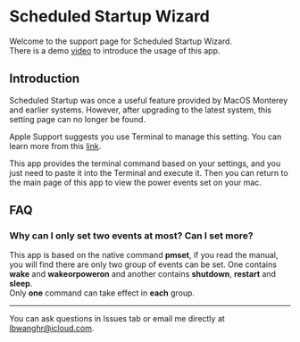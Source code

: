# Scheduled Startup Wizard
Welcome to the support page for Scheduled Startup Wizard.  
There is a demo [video](https://www.youtube.com/watch?v=Nyu5Rkiboco) to introduce the usage of this app.

## Introduction
Scheduled Startup was once a useful feature provided by MacOS Monterey and earlier systems. However, after upgrading to the latest system, this setting page can no longer be found.

Apple Support suggests you use Terminal to manage this setting. You can learn more from this [link](https://support.apple.com/guide/mac-help/schedule-your-mac-to-turn-on-or-off-mchl40376151/mac).

This app provides the terminal command based on your settings, and you just need to paste it into the Terminal and execute it. Then you can return to the main page of this app to view the power events set on your mac.

## FAQ

### Why can I only set two events at most? Can I set more?  
This app is based on the native command **pmset**, if you read the manual, you will find there are only two group of events can be set. One contains **wake** and **wakeorpoweron** and another contains **shutdown**, **restart** and **sleep**.  
Only **one** command can take effect in **each** group.

---
You can ask questions in Issues tab or email me directly at lbwanghr@icloud.com.
